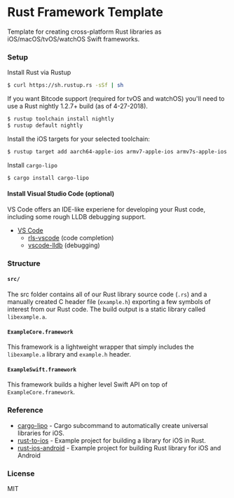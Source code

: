 # Rust Framework Template

Template for creating cross-platform Rust libraries as iOS/macOS/tvOS/watchOS Swift frameworks.

### Setup

Install Rust via Rustup

```bash
$ curl https://sh.rustup.rs -sSf | sh
```

If you want Bitcode support (required for tvOS and watchOS) you'll need to use a Rust nightly 1.2.7+ build (as of 4-27-2018).

```bash
$ rustup toolchain install nightly
$ rustup default nightly
```

Install the iOS targets for your selected toolchain:

```bash
$ rustup target add aarch64-apple-ios armv7-apple-ios armv7s-apple-ios  x86_64-apple-ios i386-apple-ios
```

Install `cargo-lipo`

```bash
$ cargo install cargo-lipo
```

#### Install Visual Studio Code (optional)

VS Code offers an IDE-like experiene for developing your Rust code, including some rough LLDB debugging support.

* [VS Code](https://code.visualstudio.com/)
  * [rls-vscode](https://github.com/rust-lang-nursery/rls-vscode) (code completion)
  * [vscode-lldb](https://github.com/vadimcn/vscode-lldb) (debugging)

### Structure

#### `src/`

The src folder contains all of our Rust library source code (`.rs`) and a manually created C header file (`example.h`) exporting a few symbols of interest from our Rust code. The build output is a static library called `libexample.a`.


#### `ExampleCore.framework`

This framework is a lightweight wrapper that simply includes the `libexample.a` library and `example.h` header. 


#### `ExampleSwift.framework`

This framework builds a higher level Swift API on top of `ExampleCore.framework`.

### Reference

* [cargo-lipo](https://github.com/TimNN/cargo-lipo) - Cargo subcommand to automatically create universal libraries for iOS.
* [rust-to-ios](https://github.com/wojteklu/rust-to-ios) - Example project for building a library for iOS in Rust.
* [rust-ios-android](https://github.com/kennytm/rust-ios-android) - Example project for building Rust library for iOS and Android

### License

MIT